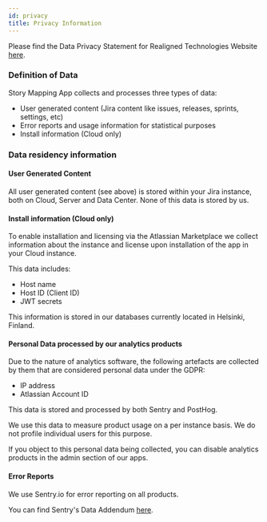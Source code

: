 ```yaml
---
id: privacy
title: Privacy Information
---
```


Please find the Data Privacy Statement for Realigned Technologies Website [here](https://realigned.io/privacy).

### Definition of Data

Story Mapping App collects and processes three types of data:

- User generated content (Jira content like issues, releases, sprints, settings, etc)
- Error reports and usage information for statistical purposes
- Install information (Cloud only)

### Data residency information

#### User Generated Content

All user generated content (see above) is stored within your
Jira instance, both on Cloud, Server and Data Center.
None of this data is stored by us.

#### Install information (Cloud only)

To enable installation and licensing via the Atlassian Marketplace
we collect information about the instance and license upon
installation of the app in your Cloud instance.

This data includes:
- Host name
- Host ID (Client ID)
- JWT secrets

This information is stored in our databases currently located
in Helsinki, Finland.

#### Personal Data processed by our analytics products

Due to the nature of analytics software, the following artefacts are collected by them that are considered
personal data under the GDPR:

- IP address
- Atlassian Account ID

This data is stored and processed by both Sentry and PostHog.

We use this data to measure product usage on a per instance basis. We do not profile individual users
for this purpose.

If you object to this personal data being collected, you can disable analytics products in the admin
section of our apps.

#### Error Reports

We use Sentry.io for error reporting on all products.

You can find Sentry's Data Addendum [here](https://sentry.io/legal/dpa/2.0.0/).

